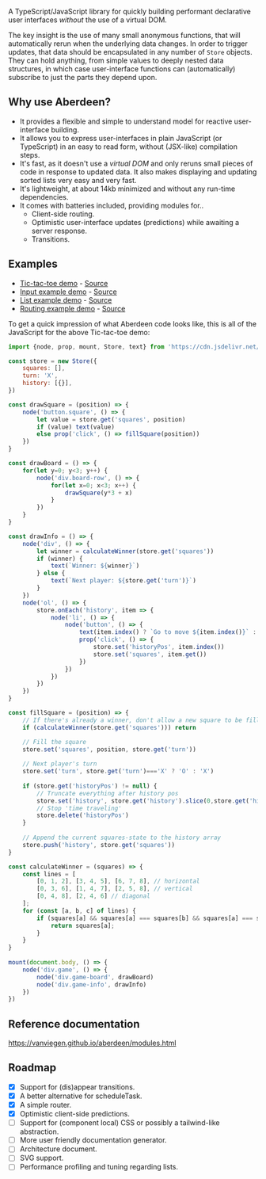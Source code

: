 A TypeScript/JavaScript library for quickly building performant declarative user interfaces *without* the use of a virtual DOM.

The key insight is the use of many small anonymous functions, that will automatically rerun when the underlying data changes. In order to trigger updates, that data should be encapsulated in any number of `Store` objects. They can hold anything, from simple values to deeply nested data structures, in which case user-interface functions can (automatically) subscribe to just the parts they depend upon.


## Why use Aberdeen?

- It provides a flexible and simple to understand model for reactive user-interface building.
- It allows you to express user-interfaces in plain JavaScript (or TypeScript) in an easy to read form, without (JSX-like) compilation steps.
- It's fast, as it doesn't use a *virtual DOM* and only reruns small pieces of code in response to updated data. It also makes displaying and updating sorted lists very easy and very fast.
- It's lightweight, at about 14kb minimized and without any run-time dependencies.
- It comes with batteries included, providing modules for..
  - Client-side routing.
  - Optimistic user-interface updates (predictions) while awaiting a server response.
  - Transitions.

## Examples

- [Tic-tac-toe demo](https://vanviegen.github.io/aberdeen/examples/tic-tac-toe/) - [Source](https://github.com/vanviegen/aberdeen/tree/master/examples/tic-tac-toe)
- [Input example demo](https://vanviegen.github.io/aberdeen/examples/input/) - [Source](https://github.com/vanviegen/aberdeen/tree/master/examples/input)
- [List example demo](https://vanviegen.github.io/aberdeen/examples/list/) - [Source](https://github.com/vanviegen/aberdeen/tree/master/examples/list)
- [Routing example demo](https://vanviegen.github.io/aberdeen/examples/router/) - [Source](https://github.com/vanviegen/aberdeen/tree/master/examples/router)


To get a quick impression of what Aberdeen code looks like, this is all of the JavaScript for the above Tic-tac-toe demo:

```javascript
import {node, prop, mount, Store, text} from 'https://cdn.jsdelivr.net/npm/aberdeen/+esm';

const store = new Store({
	squares: [],
	turn: 'X',
	history: [{}],
})

const drawSquare = (position) => {
	node('button.square', () => {
		let value = store.get('squares', position)
		if (value) text(value)
		else prop('click', () => fillSquare(position))
	})
}

const drawBoard = () => {
	for(let y=0; y<3; y++) {
		node('div.board-row', () => {
			for(let x=0; x<3; x++) {
				drawSquare(y*3 + x)
			}
		})
	}
}

const drawInfo = () => {
	node('div', () => {
		let winner = calculateWinner(store.get('squares'))
		if (winner) {
			text(`Winner: ${winner}`)
		} else {
			text(`Next player: ${store.get('turn')}`)			
		}
	})
	node('ol', () => {
		store.onEach('history', item => {
			node('li', () => {
				node('button', () => {
					text(item.index() ? `Go to move ${item.index()}` : `Go to game start`)
					prop('click', () => {
						store.set('historyPos', item.index())
						store.set('squares', item.get())
					})
				})
			})
		})
	})
}

const fillSquare = (position) => {
	// If there's already a winner, don't allow a new square to be filled
	if (calculateWinner(store.get('squares'))) return

	// Fill the square
	store.set('squares', position, store.get('turn'))
	
	// Next player's turn
	store.set('turn', store.get('turn')==='X' ? 'O' : 'X')
	
	if (store.get('historyPos') != null) {
		// Truncate everything after history pos
		store.set('history', store.get('history').slice(0,store.get('historyPos')+1))
		// Stop 'time traveling'
		store.delete('historyPos')
	}
	
	// Append the current squares-state to the history array 
	store.push('history', store.get('squares'))
}

const calculateWinner = (squares) => {
	const lines = [
		[0, 1, 2], [3, 4, 5], [6, 7, 8], // horizontal
		[0, 3, 6], [1, 4, 7], [2, 5, 8], // vertical
		[0, 4, 8], [2, 4, 6] // diagonal
	];
	for (const [a, b, c] of lines) {
		if (squares[a] && squares[a] === squares[b] && squares[a] === squares[c]) {
			return squares[a];
		}
	}
}
 
mount(document.body, () => {
	node('div.game', () => {
		node('div.game-board', drawBoard)
		node('div.game-info', drawInfo)
	})
})
```


## Reference documentation

https://vanviegen.github.io/aberdeen/modules.html


## Roadmap

- [x] Support for (dis)appear transitions.
- [x] A better alternative for scheduleTask.
- [x] A simple router.
- [x] Optimistic client-side predictions.
- [ ] Support for (component local) CSS or possibly a tailwind-like abstraction.
- [ ] More user friendly documentation generator.
- [ ] Architecture document.
- [ ] SVG support.
- [ ] Performance profiling and tuning regarding lists.
